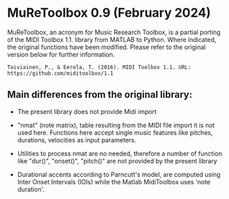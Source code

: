 # MuReToolbox 0.9 (February 2024)

MuReToolbox, an acronym for Music Research Toolbox, is a partial porting of the MIDI Toolbox 1.1. library from MATLAB to Python. Where indicated, the original functions have been modified. Please refer to the original version below for further information.

    Toiviainen, P., & Eerola, T. (2016). MIDI Toolbox 1.1. URL: https://github.com/miditoolbox/1.1

## Main differences from the original library:

- The present library does not provide Midi import 

- "nmat" (note matrix), table resulting from the MIDI file import it is not used here. Functions here accept single music features like pitches, durations, velocities as input parameters.

- Utilities to process nmat are no needed, therefore a number of function like "dur()", "onset()", "pitch()" are not provided by the present library

- Durational accents according to Parncutt's model, are computed using Inter Onset Intervals (IOIs) while the Matlab MidiToolbox uses 'note duration'.

